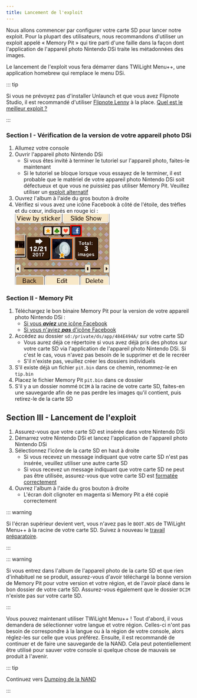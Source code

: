```yaml
---
title: Lancement de l'exploit
---
```


Nous allons commencer par configurer votre carte SD pour lancer notre exploit. Pour la plupart des utilisateurs, nous recommandons d'utiliser un exploit appelé « Memory Pit » qui tire parti d'une faille dans la façon dont l'application de l'appareil photo Nintendo DSi traite les métadonnées des images.

Le lancement de l'exploit vous fera démarrer dans TWiLight Menu++, une application homebrew qui remplace le menu DSi.

::: tip

Si vous ne prévoyez pas d'installer Unlaunch et que vous avez Flipnote Studio, il est recommandé d'utiliser [Flipnote Lenny](launching-the-flipnote-exploit.html) à la place. [Quel est le meilleur exploit ?](faq.html#which-is-the-best-exploit)

:::

### Section I - Vérification de la version de votre appareil photo DSi

1. Allumez votre console
1. Ouvrir l'appareil photo Nintendo DSi
   - Si vous êtes invité à terminer le tutoriel sur l'appareil photo, faites-le maintenant
   - Si le tutoriel se bloque lorsque vous essayez de le terminer, il est probable que le matériel de votre appareil photo Nintendo DSi soit défectueux et que vous ne puissiez pas utiliser Memory Pit. Veuillez utiliser un [exploit alternatif](alternate-exploits.html)
1. Ouvrez l'album à l'aide du gros bouton à droite
1. Vérifiez si vous avez une icône Facebook à côté de l'étoile, des trèfles et du cœur, indiqués en rouge ici : ![Capture d'écran de l'emplacement de l'icône Facebook](/assets/images/facebook-check.png)

### Section II - Memory Pit

1. Téléchargez le bon binaire Memory Pit pour la version de votre appareil photo Nintendo DSi :
   - [Si vous ***aviez*** une icône Facebook](/assets/files/memory_pit/768_1024/pit.bin)
   - [Si vous n'aviez ***pas*** d'icône Facebook](/assets/files/memory_pit/256/pit.bin)
1. Accédez au dossier `sd:/private/ds/app/484E494A/` sur votre carte SD
   - Vous aurez déjà ce répertoire si vous avez déjà pris des photos sur votre carte SD via l'application de l'appareil photo Nintendo DSi. Si c'est le cas, vous n'avez pas besoin de le supprimer et de le recréer
   - S'il n'existe pas, veuillez créer les dossiers individuels
1. S'il existe déjà un fichier `pit.bin` dans ce chemin, renommez-le en `tip.bin`
1. Placez le fichier Memory Pit `pit.bin` dans ce dossier
1. S'il y a un dossier nommé `DCIM` à la racine de votre carte SD, faites-en une sauvegarde afin de ne pas perdre les images qu'il contient, puis retirez-le de la carte SD


## Section III - Lancement de l'exploit

1. Assurez-vous que votre carte SD est insérée dans votre Nintendo DSi
1. Démarrez votre Nintendo DSi et lancez l'application de l'appareil photo Nintendo DSi
1. Sélectionnez l'icône de la carte SD en haut à droite
   - Si vous recevez un message indiquant que votre carte SD n'est pas insérée, veuillez utiliser une autre carte SD
   - Si vous recevez un message indiquant que votre carte SD ne peut pas être utilisée, assurez-vous que votre carte SD est [formatée correctement](sd-card-setup.html)
1. Ouvrez l'album à l'aide du gros bouton à droite
   - L'écran doit clignoter en magenta si Memory Pit a été copié correctement

::: warning

Si l'écran supérieur devient vert, vous n'avez pas le `BOOT.NDS` de TWiLight Menu++ à la racine de votre carte SD. Suivez à nouveau le [travail préparatoire](get-started.html#section-i-prep-work).

:::

::: warning

Si vous entrez dans l'album de l'appareil photo de la carte SD et que rien d'inhabituel ne se produit, assurez-vous d'avoir téléchargé la bonne version de Memory Pit pour votre version et votre région, et de l'avoir placé dans le bon dossier de votre carte SD. Assurez-vous également que le dossier `DCIM` n'existe pas sur votre carte SD.

:::

Vous pouvez maintenant utiliser TWiLight Menu++ ! Tout d'abord, il vous demandera de sélectionner votre langue et votre région. Celles-ci n'ont pas besoin de correspondre à la langue ou à la région de votre console, alors réglez-les sur celle que vous préférez. Ensuite, il est recommandé de continuer et de faire une sauvegarde de la NAND. Cela peut potentiellement être utilisé pour sauver votre console si quelque chose de mauvais se produit à l'avenir.

::: tip

Continuez vers [Dumping de la NAND](dumping-nand.html)

:::
